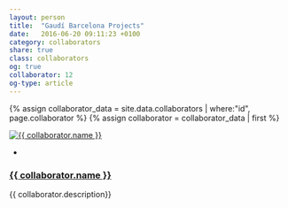 ```yaml
---
layout: person
title:  "Gaudí Barcelona Projects"
date:   2016-06-20 09:11:23 +0100
category: collaborators
share: true
class: collaborators
og: true
collaborator: 12
og-type: article
---
```


{% assign collaborator_data = site.data.collaborators | where:"id", page.collaborator %}
{% assign collaborator = collaborator_data | first %}
<div class="speaker">
	<div class="photo-wrapper rounded"><a href="{{ collaborator.url }}"><img src="/assets/img/sponsors/{{ collaborator.logo }}" alt="{{ collaborator.name }}" class="img-responsive"></a></div>
	<ul class="speaker-socials">
		<li><a href="mailto:{{ collaborator.email }}"><span class="fa fa-envelope"></span></a></li>
	</ul>
	<h3 class="name"><a href="{{ collaborator.url }}">{{ collaborator.name }}</a></h3>
	<p class="about text-left">{{ collaborator.description}} </p>
</div>